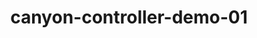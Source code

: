 ---
layout: default
category: bts
tags: ["openframeworks"]
video: "https://player.vimeo.com/video/341325386?badge=0&amp;autopause=0&amp;player_id=0&amp;app_id=72231"
title: "canyon-controller-demo-01"
thumbnail: "https://i.vimeocdn.com/video/789905727_295x166.jpg?r=pad"
---